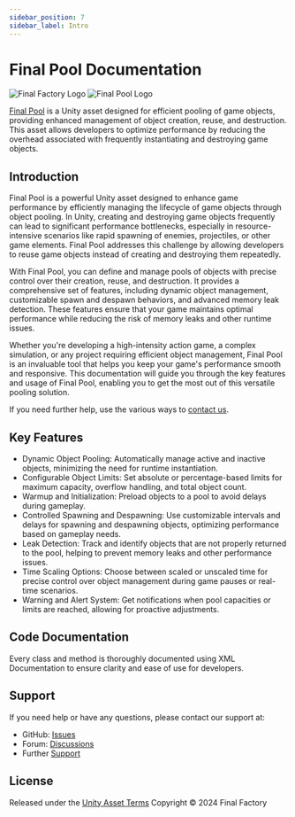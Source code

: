 ```yaml
---
sidebar_position: 7
sidebar_label: Intro
---
```

# Final Pool Documentation

![Final Factory Logo](https://static.wixstatic.com/media/880a29_adf69d1f5217420c946012af55973e12~mv2.png)  ![Final Pool Logo](https://static.wixstatic.com/media/880a29_32d6220e763b4eff8b9a74a4f0f011bb~mv2.png)



[Final Pool](https://finalfactory.de/unity-asset-pool) is a Unity asset designed for efficient pooling of game objects, providing enhanced management of object creation, reuse, and destruction. This asset allows developers to optimize performance by reducing the overhead associated with frequently instantiating and destroying game objects.

## Introduction

Final Pool is a powerful Unity asset designed to enhance game performance by efficiently managing the lifecycle of game objects through object pooling. In Unity, creating and destroying game objects frequently can lead to significant performance bottlenecks, especially in resource-intensive scenarios like rapid spawning of enemies, projectiles, or other game elements. Final Pool addresses this challenge by allowing developers to reuse game objects instead of creating and destroying them repeatedly.

With Final Pool, you can define and manage pools of objects with precise control over their creation, reuse, and destruction. It provides a comprehensive set of features, including dynamic object management, customizable spawn and despawn behaviors, and advanced memory leak detection. These features ensure that your game maintains optimal performance while reducing the risk of memory leaks and other runtime issues.

Whether you're developing a high-intensity action game, a complex simulation, or any project requiring efficient object management, Final Pool is an invaluable tool that helps you keep your game's performance smooth and responsive. This documentation will guide you through the key features and usage of Final Pool, enabling you to get the most out of this versatile pooling solution.

If you need further help, use the various ways to [contact us](#support).

## Key Features
- Dynamic Object Pooling: Automatically manage active and inactive objects, minimizing the need for runtime instantiation.
- Configurable Object Limits: Set absolute or percentage-based limits for maximum capacity, overflow handling, and total object count.
- Warmup and Initialization: Preload objects to a pool to avoid delays during gameplay.
- Controlled Spawning and Despawning: Use customizable intervals and delays for spawning and despawning objects, optimizing performance based on gameplay needs.
- Leak Detection: Track and identify objects that are not properly returned to the pool, helping to prevent memory leaks and other performance issues.
- Time Scaling Options: Choose between scaled or unscaled time for precise control over object management during game pauses or real-time scenarios.
- Warning and Alert System: Get notifications when pool capacities or limits are reached, allowing for proactive adjustments.

## Code Documentation

Every class and method is thoroughly documented using XML Documentation to ensure clarity and ease of use for developers.

## Support

If you need help or have any questions, please contact our support at:

- GitHub: [Issues](https://github.com/FinalFactory/FinalPool/issues)
- Forum: [Discussions](https://github.com/FinalFactory/FinalPool/discussions)
- Further [Support](./../support)

## License

Released under the <a href="https://unity.com/legal/as-terms" target="_blank">Unity Asset Terms</a>
Copyright © 2024 Final Factory